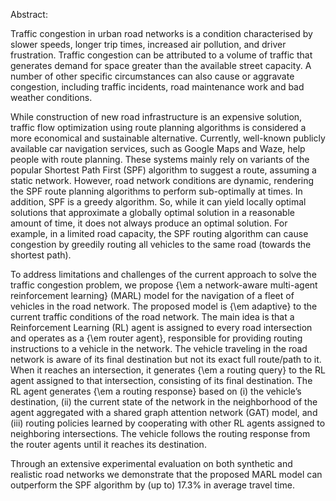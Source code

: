 Abstract:

Traffic congestion in urban road networks is a condition characterised by slower speeds, longer trip times, increased air pollution, and driver frustration. Traffic congestion can be attributed to a volume of traffic that generates demand for space greater than the available street capacity. A number of other specific circumstances can also cause or aggravate congestion, including traffic incidents, road maintenance work and bad weather conditions.


While construction of new road infrastructure is an expensive solution, traffic flow optimization using route planning algorithms is considered a more economical and sustainable alternative. Currently, well-known publicly available car navigation services, such as Google Maps and Waze, help people with route planning. These systems mainly rely on variants of the popular Shortest Path First (SPF) algorithm to suggest a route, assuming a static network. However, road network conditions are dynamic, rendering the SPF route planning algorithms to perform sub-optimally at times. In addition, SPF is a greedy algorithm. So, while it can yield locally optimal solutions that approximate a globally optimal solution in a reasonable amount of time, it does not always produce an optimal solution. For example, in a limited road capacity, the SPF routing algorithm can cause congestion by greedily routing all vehicles to the same road (towards the shortest path). 


To address limitations and challenges of the current approach to solve the traffic congestion problem, we propose {\em a network-aware multi-agent reinforcement learning} (MARL) model for the navigation of a fleet of vehicles in the road network. The proposed model is {\em adaptive} to the current traffic conditions of the road network. The main idea is that a Reinforcement Learning (RL) agent is assigned to every road intersection and operates as a {\em router agent}, responsible for providing routing instructions to a vehicle in the network. The vehicle traveling in the road network is aware of its final destination but not its exact full route/path to it. When it reaches an intersection, it generates {\em a routing query} to the RL agent assigned to that intersection, consisting of its final destination. The RL agent generates {\em a routing response} based on (i) the vehicle’s destination, (ii) the current state of the network in the neighborhood of the agent aggregated with a shared graph attention network (GAT) model, and (iii) routing policies learned by cooperating with other RL agents assigned to neighboring intersections. The vehicle follows the routing response from the router agents until it reaches its destination. 


Through an extensive experimental evaluation on both synthetic and realistic road networks we demonstrate that the proposed MARL model can outperform the SPF algorithm by (up to) 17.3\% in average travel time.
